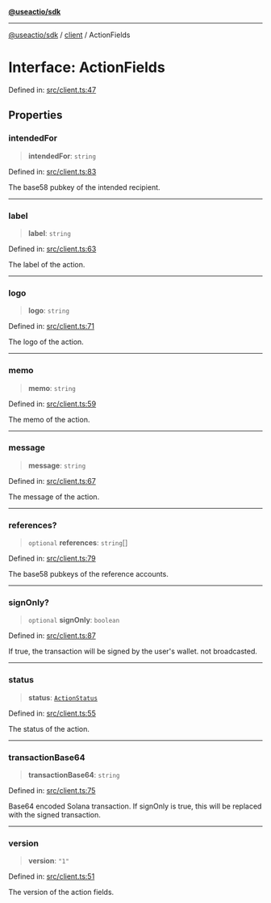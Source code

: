 [**@useactio/sdk**](../../README.md)

***

[@useactio/sdk](../../modules.md) / [client](../README.md) / ActionFields

# Interface: ActionFields

Defined in: [src/client.ts:47](https://github.com/useactio/sdk/blob/aa0cbb7aefc891bd76a4e1447f8c84a24792d899/src/client.ts#L47)

## Properties

### intendedFor

> **intendedFor**: `string`

Defined in: [src/client.ts:83](https://github.com/useactio/sdk/blob/aa0cbb7aefc891bd76a4e1447f8c84a24792d899/src/client.ts#L83)

The base58 pubkey of the intended recipient.

***

### label

> **label**: `string`

Defined in: [src/client.ts:63](https://github.com/useactio/sdk/blob/aa0cbb7aefc891bd76a4e1447f8c84a24792d899/src/client.ts#L63)

The label of the action.

***

### logo

> **logo**: `string`

Defined in: [src/client.ts:71](https://github.com/useactio/sdk/blob/aa0cbb7aefc891bd76a4e1447f8c84a24792d899/src/client.ts#L71)

The logo of the action.

***

### memo

> **memo**: `string`

Defined in: [src/client.ts:59](https://github.com/useactio/sdk/blob/aa0cbb7aefc891bd76a4e1447f8c84a24792d899/src/client.ts#L59)

The memo of the action.

***

### message

> **message**: `string`

Defined in: [src/client.ts:67](https://github.com/useactio/sdk/blob/aa0cbb7aefc891bd76a4e1447f8c84a24792d899/src/client.ts#L67)

The message of the action.

***

### references?

> `optional` **references**: `string`[]

Defined in: [src/client.ts:79](https://github.com/useactio/sdk/blob/aa0cbb7aefc891bd76a4e1447f8c84a24792d899/src/client.ts#L79)

The base58 pubkeys of the reference accounts.

***

### signOnly?

> `optional` **signOnly**: `boolean`

Defined in: [src/client.ts:87](https://github.com/useactio/sdk/blob/aa0cbb7aefc891bd76a4e1447f8c84a24792d899/src/client.ts#L87)

If true, the transaction will be signed by the user's wallet. not broadcasted.

***

### status

> **status**: [`ActionStatus`](../type-aliases/ActionStatus.md)

Defined in: [src/client.ts:55](https://github.com/useactio/sdk/blob/aa0cbb7aefc891bd76a4e1447f8c84a24792d899/src/client.ts#L55)

The status of the action.

***

### transactionBase64

> **transactionBase64**: `string`

Defined in: [src/client.ts:75](https://github.com/useactio/sdk/blob/aa0cbb7aefc891bd76a4e1447f8c84a24792d899/src/client.ts#L75)

Base64 encoded Solana transaction. If signOnly is true, this will be replaced with the signed transaction.

***

### version

> **version**: `"1"`

Defined in: [src/client.ts:51](https://github.com/useactio/sdk/blob/aa0cbb7aefc891bd76a4e1447f8c84a24792d899/src/client.ts#L51)

The version of the action fields.
